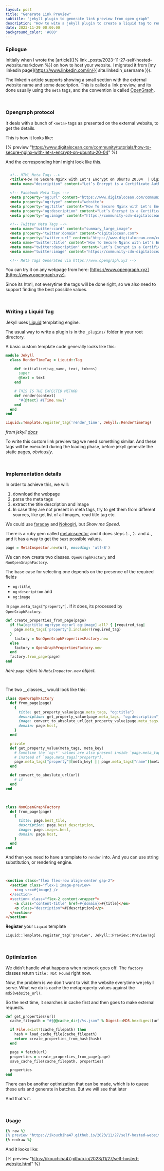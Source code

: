 ```yaml
---
layout: post
title: "Generate Link Preview"
subtitle: "jekyll plugin to generate link preview from open graph"
description: "How to wite a jekyll plugin to create a liquid tag to render link preview with opengraph"
date: 2023-11-29 00:00:00
background_color: '#000'
---
```


### Epilogue

Initially when I wrote the [article]({% link _posts/2023-11-27-self-hosted-website.markdown %}) on how to host your website. I migrated 
it from [my linkedin page](https://www.linkedin.com/in/{{ site.linkedin_username }}).

The linkedin article supports showing a small section with the external website name and some description. This is called a link preview,
and its done usually using the `meta` tags, and the convention is called [OpenGraph](https://ogp.me).

<p>&nbsp;</p>

### Opengraph protocol

It deals with a bunch of `<meta>` tags as presented on the external website, to get the details.


This is how it looks like:

{% preview "https://www.digitalocean.com/community/tutorials/how-to-secure-nginx-with-let-s-encrypt-on-ubuntu-20-04" %}

And the corresponding html might look like this.

```html

  <!-- HTML Meta Tags -->
  <title>How To Secure Nginx with Let's Encrypt on Ubuntu 20.04  | DigitalOcean</title>
  <meta name="description" content="Let’s Encrypt is a Certificate Authority (CA) that provides an easy way to obtain and install free TLS/SSL certificates, thereby enabling encrypted HTTPS on … ">

  <!-- Facebook Meta Tags -->
  <meta property="og:url" content="https://www.digitalocean.com/community/tutorials/how-to-secure-nginx-with-let-s-encrypt-on-ubuntu-20-04">
  <meta property="og:type" content="website">
  <meta property="og:title" content="How To Secure Nginx with Let's Encrypt on Ubuntu 20.04  | DigitalOcean">
  <meta property="og:description" content="Let’s Encrypt is a Certificate Authority (CA) that provides an easy way to obtain and install free TLS/SSL certificates, thereby enabling encrypted HTTPS on … ">
  <meta property="og:image" content="https://community-cdn-digitalocean-com.global.ssl.fastly.net/vkL74ySp2fFiArxbTvhp4QF2">

  <!-- Twitter Meta Tags -->
  <meta name="twitter:card" content="summary_large_image">
  <meta property="twitter:domain" content="digitalocean.com">
  <meta property="twitter:url" content="https://www.digitalocean.com/community/tutorials/how-to-secure-nginx-with-let-s-encrypt-on-ubuntu-20-04">
  <meta name="twitter:title" content="How To Secure Nginx with Let's Encrypt on Ubuntu 20.04  | DigitalOcean">
  <meta name="twitter:description" content="Let’s Encrypt is a Certificate Authority (CA) that provides an easy way to obtain and install free TLS/SSL certificates, thereby enabling encrypted HTTPS on … ">
  <meta name="twitter:image" content="https://community-cdn-digitalocean-com.global.ssl.fastly.net/vkL74ySp2fFiArxbTvhp4QF2">

  <!-- Meta Tags Generated via https://www.opengraph.xyz -->
```

You can try it on any webpage from here: [https://www.opengraph.xyz](https://www.opengraph.xyz).


Since its html, not everytime the tags will be done right, so we also need to support finding the best possible values.

<p>&nbsp;</p>

### Writing a Liquid Tag

Jekyll uses [Liquid](https://shopify.github.io/liquid/) templating engine. 

The usual way to write a plugin is in the `_plugins/` folder in your root directory.

A basic custom template code generally looks like this:

```ruby
module Jekyll
  class RenderTimeTag < Liquid::Tag

    def initialize(tag_name, text, tokens)
      super
      @text = text
    end

    # THIS IS THE EXPECTED METHOD
    def render(context)
      "#{@text} #{Time.now}"
    end
  end
end

Liquid::Template.register_tag('render_time', Jekyll::RenderTimeTag)
```
_from jekyll [docs](https://jekyllrb.com/docs/plugins/tags/)_


To write this custom link preview tag we need something similar. And these tags will be executed during the loading phase, before jekyll generate the static pages, _obviously_.

<p>&nbsp;</p>

### Implementation details

In order to achieve this, we will:
1. download the webpage
2. parse the meta tags
3. extract the title description and image
4. In case they are not present in meta tags, try to get them from different sources, like get list of all images, read title tag etc.


We could use [faraday](https://lostisland.github.io/faraday/) and [Nokogiri](https://nokogiri.org), but _Show me Speed_.

There is a ruby gem called [metainspector](https://github.com/jaimeiniesta/metainspector) and it does steps `1.`, `2.` and `4.`, and it has a way to get the `best` possible values.

```ruby
page = MetaInspector.new(url, encoding: 'utf-8')
```

We can now create two classes. `OpenGraphFactory` and `NonOpenGraphFactory`.

The base case for selecting one depends on the presence of the required fields
- `og:title`, 
- `og:description` and 
- `og:image`

in `page.meta_tags["property"]`. If it does, its processed by `OpenGraphFactory`. 

```ruby
def create_properties_from_page(page)
  if !%w[og:title og:type og:url og:image].all? { |required_tag|
    page.meta_tags['property'].include?(required_tag)
  }
    factory = NonOpenGraphPropertiesFactory.new
  else
    factory = OpenGraphPropertiesFactory.new
  end
  factory.from_page(page)
end
```

_here `page` refers to `MetaInspector.new` object._

<p>&nbsp;</p>
The two __classes__ would look like this:

```ruby
class OpenGraphFactory
  def from_page(page)
    {
      title: get_property_value(page.meta_tags, "og:title")
      description: get_property_value(page.meta_tags, "og:description")
      image: convert_to_absolute_url(get_property_value(page.meta_tags, "og:image")),
      domain: page.host,
    }
  end

  private
  def get_property_value(meta_tags, meta_key)
    # Sometime the `og:*` values are also present inside `page.meta_tags["name"]` 
    # instead of `page.meta_tags["property"].
    page.meta_tags["property"][meta_key] || page.meta_tags["name"][meta_key]
  end

  def convert_to_aboslute_url(url)
    # if 
  end
end
```
<p>&nbsp;</p>

```ruby
class NonOpenGraphFactory
  def from_page(page)
    {
      title: page.best_tile,
      description: page.best_description,
      image: page.images.best,
      domain: page.host,
    }
  end
end
```

And then you need to have a template to `render` into. And you can use string substitution, or rendering engine.

<p>&nbsp;</p>

```html
<section class="flex flex-row align-center gap-2">
  <section class="flex-1 image-preview>
    <img src=#{image} />
  </section>
  <section> class="flex-2 content-wrapper">
    <a class="content-title" href=#{domain}>#{title}</em>
    <p class="description">#{description}</p>
  </section>
</section>
```

__Register__ your `Liquid` template 

`Liquid::Template.register_tag('preview', Jekyll::Preview::PreviewTag)`

<p>&nbsp;</p>

### Optimization

We didn't handle what happens when network goes off. The `factory` classes return `title: Not Found` right now.

Now, the problem is we don't want to visit the website everytime we jekyll serve. What we do is cache the metaproperty values
against the `md5(website_url)`. 

So the next time, it searches in cache first and then goes to make external requests.

```ruby
def get_properties(url)
  cache_filepath = "#{@@cache_dir}/%s.json" % Digest::MD5.hexdigest(url)

  if File.exist?(cache_filepath) then
    hash = load_cache_file(cache_filepath)
    return create_properties_from_hash(hash)
  end

  page = fetch(url)
  properties = create_properties_from_page(page)
  save_cache_file(cache_filepath, properties)

  properties
end
```

There can be another optimization that can be made, which is to queue these urls and generate in batches. But we will see that later


And that's it.

<p>&nbsp;</p>

### Usage

```ruby
{% raw %}
{% preview "https://ikouchiha47.github.io/2023/11/27/self-hosted-website.html" %}
{% endraw %}
```

And it looks like:

{% preview "https://ikouchiha47.github.io/2023/11/27/self-hosted-website.html" %}

